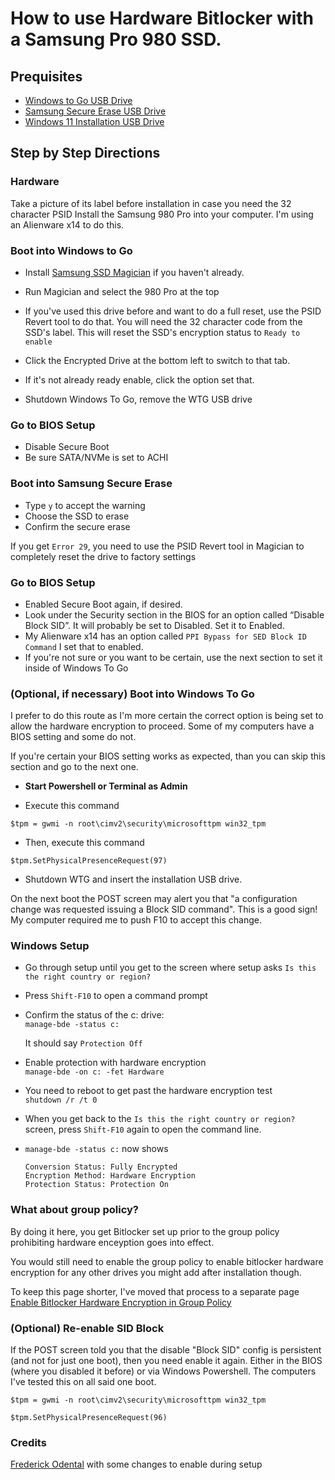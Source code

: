 # How to use Hardware Bitlocker with a Samsung Pro 980 SSD.

## Prequisites

- [Windows to Go USB Drive](./windows-to-go.md)
- [Samsung Secure Erase USB Drive](./samsung-secure-erase.md)
- [Windows 11 Installation USB Drive](https://www.microsoft.com/software-download/windows11)

## Step by Step Directions

### Hardware

Take a picture of its label before installation in case you need the 32 character PSID
Install the Samsung 980 Pro into your computer. I'm using an Alienware x14 to do this.

### Boot into Windows to Go

- Install [Samsung SSD Magician](https://semiconductor.samsung.com/consumer-storage/support/tools/) if you haven't already.

- Run Magician and select the 980 Pro at the top

- If you've used this drive before and want to do a full reset, use the PSID Revert tool to do that. You will need the 32 character code from the SSD's label. This will reset the SSD's encryption status to `Ready to enable`

- Click the Encrypted Drive at the bottom left to switch to that tab.

- If it's not already ready enable, click the option set that.

- Shutdown Windows To Go, remove the WTG USB drive

### Go to BIOS Setup

- Disable Secure Boot
- Be sure SATA/NVMe is set to ACHI

### Boot into Samsung Secure Erase

- Type `y` to accept the warning
- Choose the SSD to erase
- Confirm the secure erase

If you get `Error 29`, you need to use the PSID Revert tool in Magician to completely reset the drive to factory settings

### Go to BIOS Setup

- Enabled Secure Boot again, if desired.
- Look under the Security section in the BIOS for an option called “Disable Block SID”.
  It will probably be set to Disabled. Set it to Enabled.
- My Alienware x14 has an option called `PPI Bypass for SED Block ID Command` I set that to enabled.
- If you're not sure or you want to be certain, use the next section to set it inside of Windows To Go

### (Optional, if necessary) Boot into Windows To Go

I prefer to do this route as I'm more certain the correct option is being set to allow the hardware encryption to proceed. Some of my computers have a BIOS setting and some do not.

If you're certain your BIOS setting works as expected, than you can skip this section and go to the next one.

- **Start Powershell or Terminal as Admin**

- Execute this command

```psh
$tpm = gwmi -n root\cimv2\security\microsofttpm win32_tpm
```

- Then, execute this command

```psh
$tpm.SetPhysicalPresenceRequest(97)
```

- Shutdown WTG and insert the installation USB drive.

On the next boot the POST screen may alert you that "a configuration change was requested issuing a Block SID command". This is a good sign! My computer required me to push F10 to accept this change.

### Windows Setup

- Go through setup until you get to the screen where setup asks `Is this the right country or region?`

- Press `Shift-F10` to open a command prompt

- Confirm the status of the c: drive: \
  `manage-bde -status c:`

  It should say `Protection Off`

- Enable protection with hardware encryption \
  `manage-bde -on c: -fet Hardware`

- You need to reboot to get past the hardware encryption test \
  `shutdown /r /t 0`

- When you get back to the `Is this the right country or region?` screen, press `Shift-F10` again to open the command line.

- `manage-bde -status c:` now shows

  ```
  Conversion Status: Fully Encrypted
  Encryption Method: Hardware Encryption
  Protection Status: Protection On
  ```

### What about group policy?

By doing it here, you get Bitlocker set up prior to the group policy prohibiting hardware enceyption goes into effect.

You would still need to enable the group policy to enable bitlocker hardware encryption for any other drives you might add after installation though.

To keep this page shorter, I've moved that process to a separate page \
[Enable Bitlocker Hardware Encryption in Group Policy](./enabling-bitlocker-hardware-policy.md)

### (Optional) Re-enable SID Block

If the POST screen told you that the disable "Block SID" config is persistent (and not for just one boot), then you need enable it again. Either in the BIOS (where you disabled it before) or via Windows Powershell. The computers I've tested this on all said one boot.

```psh
$tpm = gwmi -n root\cimv2\security\microsofttpm win32_tpm
```

```psh
$tpm.SetPhysicalPresenceRequest(96)
```

### Credits

[Frederick Odental](https://blog.odenthal.cc/how-to-enable-bitlocker-hw-encryption-with-modern-ssds-e-g-samsung-980-pro/) with some changes to enable during setup
